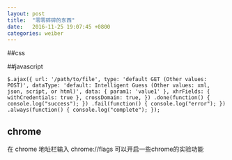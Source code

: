 ```yaml
---
layout: post
title:  "零零碎碎的东西"
date:   2016-11-25 19:07:45 +0800
categories: weiber
---
```


##css


##javascript

`
$.ajax({
        url: '/path/to/file',
        type: 'default GET (Other values: POST)',
        dataType: 'default: Intelligent Guess (Other values: xml, json, script, or html)',
        data: {
            param1: 'value1'
        },
        xhrFields: {
            withCredentials: true
        },
        crossDomain: true,
    })
    .done(function() {
        console.log("success");
    })
    .fail(function() {
        console.log("error");
    })
    .always(function() {
        console.log("complete");
    });
`

## chrome 
在 chrome 地址栏输入 chrome://flags 可以开启一些chrome的实验功能